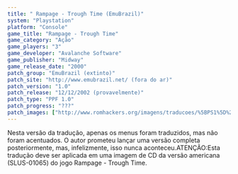 ```yaml
---
title: " Rampage - Trough Time (EmuBrazil)"
system: "Playstation"
platform: "Console"
game_title: "Rampage - Trough Time"
game_category: "Ação"
game_players: "3"
game_developer: "Avalanche Software"
game_publisher: "Midway"
game_release_date: "2000"
patch_group: "EmuBrazil (extinto)"
patch_site: "http://www.emubrazil.net/ (fora do ar)"
patch_version: "1.0"
patch_release: "12/12/2002 (provavelmente)"
patch_type: "PPF 1.0"
patch_progress: "???"
patch_images: ["http://www.romhackers.org/imagens/traducoes/%5BPS1%5D%20Rampage%20-%20Trough%20Time%20-%20EmuBrazil%20-%201.jpg","http://www.romhackers.org/imagens/traducoes/%5BPS1%5D%20Rampage%20-%20Trough%20Time%20-%20EmuBrazil%20-%202.jpg","http://www.romhackers.org/imagens/traducoes/%5BPS1%5D%20Rampage%20-%20Trough%20Time%20-%20EmuBrazil%20-%203.jpg"]
---
```

Nesta versão da tradução, apenas os menus foram traduzidos, mas não foram acentuados. O autor prometeu lançar uma versão completa posteriormente, mas, infelizmente, isso nunca aconteceu.ATENÇÃO:Esta tradução deve ser aplicada em uma imagem de CD da versão americana (SLUS-01065) do jogo Rampage - Trough Time.